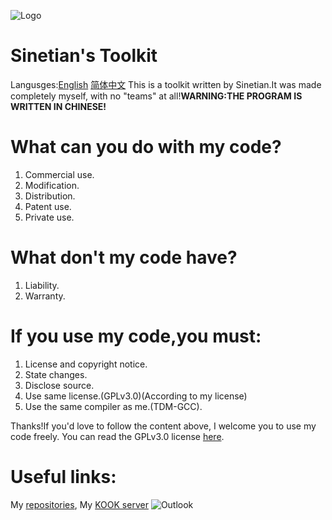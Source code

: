![Logo](https://img.kookapp.cn/assets/2022-12/0jJT3FGX3r09a03h.png)
# Sinetian's Toolkit
Langusges:[English](https://github.com/Sinetian/Toolkit/blob/main/README.md) [简体中文](https://github.com/Sinetian/Toolkit/blob/main/README_CN.md)
This is a toolkit written by Sinetian.It was made completely myself,
with no "teams" at all!**WARNING:THE PROGRAM IS WRITTEN IN CHINESE!**
# What can you do with my code?
1. Commercial use.
2. Modification.
3. Distribution.
4. Patent use.
5. Private use.
# What don't my code have?
1. Liability.
2. Warranty.
# If you use my code,you **must**:
1. License and copyright notice.
2. State changes.
3. Disclose source.
4. Use same license.(GPLv3.0)(According to my license)
5. Use the same compiler as me.(TDM-GCC).

Thanks!If you'd love to follow the content above, I welcome you to use my code freely.
You can read the GPLv3.0 license [here](https://github.com/Sinetian/Toolkit/blob/main/LICENSE).

# Useful links:
My [repositories](https://github.com/Sinetian/Toolkit),
My [KOOK server](https://kook.top/5vdzqC)
![Outlook](https://img.shields.io/badge/Microsoft_Outlook-0078D4?style=for-the-badge&logo=microsoft-outlook&logoColor=white)
